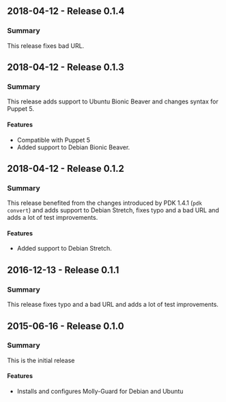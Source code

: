 ## 2018-04-12 - Release 0.1.4
### Summary
This release fixes bad URL.

## 2018-04-12 - Release 0.1.3
### Summary
This release adds support to Ubuntu Bionic Beaver and changes syntax for Puppet 5.

#### Features
- Compatible with Puppet 5
- Added support to Debian Bionic Beaver.

## 2018-04-12 - Release 0.1.2
### Summary
This release benefited from the changes introduced by PDK 1.4.1 (`pdk convert`) and adds support to Debian Stretch, fixes typo and a bad URL and  adds a lot of test improvements.

#### Features
- Added support to Debian Stretch.

## 2016-12-13 - Release 0.1.1
### Summary
This release fixes typo and a bad URL and  adds a lot of test improvements.

## 2015-06-16 - Release 0.1.0
### Summary
This is the initial release

#### Features
- Installs and configures Molly-Guard for Debian and Ubuntu

